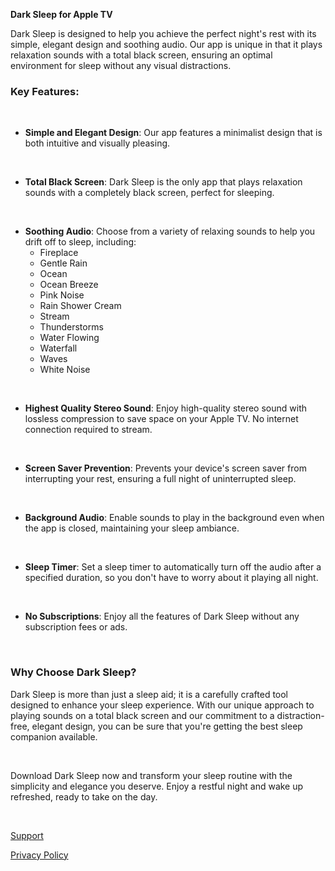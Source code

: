 **Dark Sleep for Apple TV**

Dark Sleep is designed to help you achieve the perfect night's rest with its simple, elegant design and soothing audio. Our app is unique in that it plays relaxation sounds with a total black screen, ensuring an optimal environment for sleep without any visual distractions.

### Key Features:

<br>

- **Simple and Elegant Design**: Our app features a minimalist design that is both intuitive and visually pleasing.

<br>

- **Total Black Screen**: Dark Sleep is the only app that plays relaxation sounds with a completely black screen, perfect for sleeping.

<br>

- **Soothing Audio**: Choose from a variety of relaxing sounds to help you drift off to sleep, including:
  - Fireplace
  - Gentle Rain
  - Ocean
  - Ocean Breeze
  - Pink Noise
  - Rain Shower Cream
  - Stream
  - Thunderstorms
  - Water Flowing
  - Waterfall
  - Waves
  - White Noise

<br>

- **Highest Quality Stereo Sound**: Enjoy high-quality stereo sound with lossless compression to save space on your Apple TV. No internet connection required to stream.

<br>

- **Screen Saver Prevention**: Prevents your device's screen saver from interrupting your rest, ensuring a full night of uninterrupted sleep.

<br>

- **Background Audio**: Enable sounds to play in the background even when the app is closed, maintaining your sleep ambiance.

<br>

- **Sleep Timer**: Set a sleep timer to automatically turn off the audio after a specified duration, so you don't have to worry about it playing all night.

<br>

- **No Subscriptions**: Enjoy all the features of Dark Sleep without any subscription fees or ads.

<br>

### Why Choose Dark Sleep?

Dark Sleep is more than just a sleep aid; it is a carefully crafted tool designed to enhance your sleep experience. With our unique approach to playing sounds on a total black screen and our commitment to a distraction-free, elegant design, you can be sure that you're getting the best sleep companion available.

<br>

Download Dark Sleep now and transform your sleep routine with the simplicity and elegance you deserve. Enjoy a restful night and wake up refreshed, ready to take on the day.

<br>

[Support](https://darksleeptv.github.io/support)

[Privacy Policy](https://darksleeptv.github.io/privacy)
